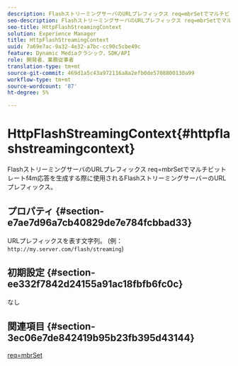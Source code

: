 ```yaml
---
description: FlashストリーミングサーバのURLプレフィックス req=mbrSetでマルチビットレートf4m応答を生成する際に使用されるFlashストリーミングサーバーのURLプレフィックス。
seo-description: FlashストリーミングサーバのURLプレフィックス req=mbrSetでマルチビットレートf4m応答を生成する際に使用されるFlashストリーミングサーバーのURLプレフィックス。
seo-title: HttpFlashStreamingContext
solution: Experience Manager
title: HttpFlashStreamingContext
uuid: 7a69e7ac-9a32-4e32-a7bc-cc90c5cbe49c
feature: Dynamic Mediaクラシック，SDK/API
role: 開発者、業務従事者
translation-type: tm+mt
source-git-commit: 469d1a5c43a972116a8a2efb0de5708800130a99
workflow-type: tm+mt
source-wordcount: '87'
ht-degree: 5%

---
```



# HttpFlashStreamingContext{#httpflashstreamingcontext}

FlashストリーミングサーバのURLプレフィックス req=mbrSetでマルチビットレートf4m応答を生成する際に使用されるFlashストリーミングサーバーのURLプレフィックス。

## プロパティ {#section-e7ae7d96a7cb40829de7e784fcbbad33}

URLプレフィックスを表す文字列。 (例：`http://my.server.com/flash/streaming`)

## 初期設定 {#section-ee332f7842d24155a91ac18fbfb6fc0c}

なし

## 関連項目 {#section-3ec06e7de842419b95b23fb395d43144}

[req=mbrSet](../../../../../is-api/http-ref/image-serving-api-ref/c-http-protocol-reference/c-command-reference/r-req/r-mbrset.md#reference-603d75babde74508a878c27bd4cced73)
